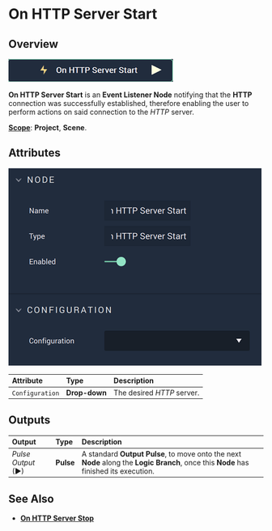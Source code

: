 # On HTTP Server Start

## Overview

![The On HTTP Server Start Node.](../../../../.gitbook/assets/onhttpserverstartnode.png)

**On HTTP Server Start** is an **Event Listener Node** notifying that the **HTTP** connection was successfully established, therefore enabling the user to perform actions on said connection to the *HTTP* server.

[**Scope**](../../overview.md#scopes): **Project**, **Scene**.

## Attributes

![The On HTTP Server Start Node Attributes.](../../../../.gitbook/assets/onhttpserverstartattributes.png)

| Attribute | Type | Description |
| :--- | :--- | :--- |
| `Configuration` | **Drop-down** | The desired _HTTP_ server. |

## Outputs

| Output | Type | Description |
| :--- | :--- | :--- |
| _Pulse Output_ \(►\) | **Pulse** | A standard **Output Pulse**, to move onto the next **Node** along the **Logic Branch**, once this **Node** has finished its execution. |

## See Also

* [**On HTTP Server Stop**](onhttpserverstop.md)

